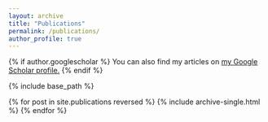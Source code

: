 ```yaml
---
layout: archive
title: "Publications"
permalink: /publications/
author_profile: true
---
```


{% if author.googlescholar %}
  You can also find my articles on <u><a href="{https://scholar.google.com/citations?hl=en&user=5NAGV08AAAAJ}">my Google Scholar profile</a>.</u>
{% endif %}

{% include base_path %}

{% for post in site.publications reversed %}
  {% include archive-single.html %}
{% endfor %}
